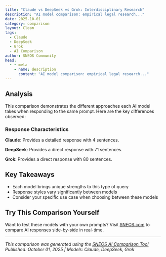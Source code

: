 ```yaml
---
title: "Claude vs DeepSeek vs Grok: Interdisciplinary Research"
description: "AI model comparison: empirical legal research..."
date: 2025-10-01
category: comparison
layout: Clean
tags:
  - Claude
  - DeepSeek
  - Grok
  - AI Comparison
author: SNEOS Community
head:
  - - meta
    - name: description
      content: "AI model comparison: empirical legal research..."
---
```


<ChatComparison
  title="Claude vs DeepSeek vs Grok: Interdisciplinary Research"
  prompt="empirical legal research"
  :responses='{
    "Claude": "# Empirical Legal Research\n\nEmpirical legal research applies systematic, data-driven methods to study law and legal institutions. It goes beyond traditional doctrinal analysis to examine how law actually functions in practice.\n\n## Key Characteristics\n\n**Data-Driven Approach**\n- Uses quantitative and qualitative data\n- Employs statistical analysis and social science methods\n- Tests hypotheses about legal phenomena\n\n**Focus on Reality vs. Theory**\n- Examines how law works \u0022on the ground\u0022\n- Studies gaps between law-on-books and law-in-action\n- Measures actual outcomes and behaviors\n\n## Common Research Methods\n\n### Quantitative Methods\n- **Statistical analysis** of case outcomes, sentencing patterns\n- **Surveys** of lawyers, judges, litigants\n- **Experimental studies** (lab and field experiments)\n- **Regression analysis** to identify causal relationships\n\n### Qualitative Methods\n- **Interviews** with legal actors\n- **Ethnographic observation** of courts, law firms\n- **Case studies** of specific legal processes\n- **Content analysis** of legal documents\n\n## Research Areas\n\n**Courts and Judicial Behavior**\n- Judicial decision-making patterns\n- Sentencing disparities\n- Court efficiency and case processing\n\n**Legal Profession**\n- Attorney behavior and career patterns\n- Access to legal services\n- Law firm economics\n\n**Regulatory Studies**\n- Effectiveness of legal rules\n- Compliance and enforcement patterns\n- Cost-benefit analysis of regulations\n\n**Constitutional Law**\n- Impact of Supreme Court decisions\n- Rights enforcement in practice\n- Federalism dynamics\n\n## Benefits and Applications\n\n**Policy Making**\n- Evidence-based legal reform\n- Understanding regulatory impact\n- Improving court administration\n\n**Legal Practice**\n- Litigation strategy insights\n- Risk assessment\n- Client counseling\n\n**Academic Understanding**\n- Theory testing and development\n- Interdisciplinary insights\n- Comparative legal analysis\n\n## Challenges\n\n**Methodological Issues**\n- Causal inference difficulties\n- Selection bias problems\n- Data availability and quality\n\n**Institutional Barriers**\n- Court data access restrictions\n- Confidentiality concerns\n- Funding limitations\n\n**Disciplinary Integration**\n- Bridging law and social science\n- Different methodological traditions\n- Publication and career incentives\n\n## Growing Importance\n\nEmpirical legal research has expanded significantly, driven by:\n- Increased data availability\n- Computational advances\n- Emphasis on evidence-based policy\n- Law and economics movement\n- Behavioral law and economics\n\nThis approach provides crucial insights for understanding how legal systems actually operate and how they might be improved.",
    "DeepSeek": "Of course. Here is a comprehensive overview of **Empirical Legal Research (ELR)**.\n\n### What is Empirical Legal Research?\n\nEmpirical Legal Research (ELR) is a methodological approach to the study of law that uses systematic, observable, and verifiable data to answer questions about how the legal system *actually* operates in practice. It moves beyond the traditional \u0022black-letter law\u0022 approach\u2014which focuses on analyzing statutes, regulations, and case law\u2014to investigate the **law in action**.\n\nThe core question of ELR is: **\u0022What is the effect of law?\u0022** or **\u0022How does the legal system work in reality?\u0022**\n\n---\n\n### Key Characteristics\n\n1.  **Data-Driven:** It relies on the collection and analysis of empirical data (quantitative or qualitative) rather than purely doctrinal or theoretical argumentation.\n2.  **Systematic:** It follows rigorous, transparent methods for gathering and interpreting data, allowing others to replicate the study.\n3.  **Focus on Behavior:** It often examines the behavior of legal actors\u2014judges, lawyers, litigants, police, regulators, and the public\u2014and the impact of legal rules on that behavior.\n4.  **Interdisciplinary:** It heavily draws on methods from the social sciences, particularly sociology, political science, economics, and psychology.\n\n---\n\n### The Two Main Methodological Approaches\n\nELR typically employs two broad categories of research methods, often in combination:\n\n#### 1. Quantitative Research\nThis approach focuses on **numerical data** and seeks to identify patterns, relationships, and causal effects across a large number of cases.\n\n*   **What it does:** Measures variables, uses statistics, and aims for generalizability.\n*   **Common Techniques:**\n    *   **Statistical Analysis of Databases:** Using large datasets (e.g., all Supreme Court decisions, all patent filings, sentencing data) to test hypotheses.\n        *   *Example:* Analyzing whether the gender of a judge influences the outcome in gender discrimination cases.\n    *   **Surveys:** Collecting data from a sample of a population through questionnaires.\n        *   *Example:* Surveying public knowledge of and attitudes toward a new \u0022right to be forgotten\u0022 law.\n    *   **Experiments:** In a controlled setting (lab experiment) or in the real world (field experiment), researchers manipulate one variable to see its effect on another.\n        *   *Example:* Testing whether different versions of a jury instruction lead to different rates of conviction.\n\n#### 2. Qualitative Research\nThis approach focuses on **non-numerical data** to gain a deep, contextual understanding of the \u0022why\u0022 and \u0022how\u0022 behind legal phenomena.\n\n*   **What it does:** Explores meanings, experiences, and processes in rich detail.\n*   **Common Techniques:**\n    *   **Case Studies:** An in-depth, multi-faceted investigation of a single case, event, or organization.\n        *   *Example:* A detailed study of the legal strategy and settlement negotiations in a single, major class-action lawsuit.\n    *   **Interviews:** Conducting structured, semi-structured, or open-ended interviews with key participants in the legal system.\n        *   *Example:* Interviewing public defenders about their experiences with plea bargaining and case overload.\n    *   **Ethnography/Observation:** Immersing oneself in a legal setting to observe processes and interactions directly.\n        *   *Example:* Spending a year observing the daily proceedings of a small claims court.\n\n---\n\n### The Empirical Research Process\n\nA typical ELR project follows these steps:\n\n1.  **Identify a Research Question:** Formulate a question that can be answered with data.\n    *   *Bad question:* \u0022Is the doctrine of promissory estoppel fair?\u0022 (Normative, not empirical).\n    *   *Good question:* \u0022How frequently do courts apply the doctrine of promissory estoppel, and under what factual circumstances?\u0022\n2.  **Develop a Hypothesis:** A testable prediction about the answer to your question.\n    *   *Hypothesis:* \u0022Trial courts are more likely to apply promissory estoppel in commercial cases between businesses than in cases between individuals.\u0022\n3.  **Research Design:** Choose the most appropriate method (quantitative, qualitative, or mixed) to test your hypothesis.\n4.  **Data Collection:** Gather your data through your chosen method (e.g., code cases, conduct interviews, administer surveys).\n5.  **Data Analysis:** Use statistical techniques or qualitative coding to analyze the data and identify patterns.\n6.  **Interpretation and Reporting:** Draw conclusions from your analysis, discuss the limitations of your study, and present your findings in a paper or article.\n\n---\n\n### Examples of Empirical Legal Research Topics\n\n*   **Judicial Behavior:** Do judges\u0027 political party affiliations predict their voting patterns?\n*   **Legal Effectiveness:** Has the introduction of a new anti-discrimination law actually reduced workplace discrimination?\n*   **Access to Justice:** What are the barriers low-income individuals face when trying to navigate the family court system without a lawyer?\n*   **Criminal Justice:** What is the impact of mandatory minimum sentencing laws on incarceration rates and racial disparities?\n*   **Corporate Law:** How do startup companies actually use (or avoid) specific contractual clauses in their founding documents?\n\n---\n\n### Importance and Benefits\n\n*   **Evidence-Based Policy:** Provides policymakers and legislators with hard evidence about what works and what doesn\u0027t, leading to better laws and regulations.\n*   **Tests Legal Theory:** Allows scholars to test long-held theoretical assumptions about how the law functions.\n*   **Informs Legal Practice:** Helps lawyers develop more effective strategies by understanding trends in judicial decision-making or settlement behaviors.\n*   **Promotes Transparency:** Shines a light on the real-world operation and potential biases within the legal system.\n\n### Challenges and Criticisms\n\n*   **Causation vs. Correlation:** It can be difficult to prove that a law *caused* an observed effect, as opposed to just being correlated with it.\n*   **Data Limitations:** Finding reliable, comprehensive, and accessible data can be a major hurdle.\n*   **Methodological Complexity:** Designing a sound empirical study requires expertise that many legally trained scholars have not traditionally possessed.\n*   **Ethical Concerns:** Research involving human subjects (e.g., interviews with crime victims) requires careful ethical consideration and oversight.\n\nIn summary, empirical legal research is a powerful and growing field that complements traditional legal scholarship by grounding our understanding of the law in observable reality. It is essential for anyone who wants to move beyond what the law *says* to understand what the law *does*.",
    "Grok": "Empirical legal research (ELR) is a methodological approach to studying law and legal phenomena through the use of observable, measurable, and verifiable data. Unlike traditional legal research, which often focuses on doctrinal analysis (examining statutes, case law, and legal texts), empirical legal research applies social science methods to analyze how law operates in practice. It seeks to understand the real-world impact, implementation, and consequences of laws, legal institutions, and legal actors through data-driven analysis.\n\n### Key Features of Empirical Legal Research\n1. **Data-Driven Approach**: ELR relies on collecting and analyzing data, which can be quantitative (numerical data, such as statistics) or qualitative (descriptive data, such as interviews or case studies).\n2. **Focus on \u0022Law in Action\u0022**: It examines how law functions in society, rather than just \u0022law on the books.\u0022 For instance, it might study how often certain laws are enforced or how legal decisions affect behavior.\n3. **Interdisciplinary Nature**: ELR often draws on methodologies from sociology, psychology, economics, criminology, and political science to study legal issues.\n4. **Hypothesis Testing**: Researchers often formulate hypotheses or research questions and test them using empirical evidence.\n5. **Objectivity**: The goal is to minimize bias by relying on systematic observation and evidence rather than normative opinions about what the law should be.\n\n### Types of Empirical Legal Research\n1. **Quantitative Methods**:\n   - Statistical analysis of court decisions, sentencing patterns, or enforcement rates.\n   - Surveys of legal practitioners, judges, or the public to gauge attitudes or behaviors.\n   - Econometric studies, such as analyzing the impact of legal reforms on economic outcomes.\n   - Example: Studying whether harsher sentencing laws reduce crime rates through crime statistics.\n\n2. **Qualitative Methods**:\n   - In-depth interviews or focus groups with stakeholders (e.g., victims, lawyers, judges) to understand their experiences with the legal system.\n   - Ethnographic studies of legal institutions or communities affected by law.\n   - Content analysis of legal texts, media, or public discourse.\n   - Example: Conducting interviews with marginalized communities to explore barriers to accessing justice.\n\n3. **Mixed Methods**: Combining quantitative and qualitative approaches for a more comprehensive analysis.\n\n### Steps in Conducting Empirical Legal Research\n1. **Formulate a Research Question**: Identify a specific issue or problem related to law (e.g., \u0022Does mandatory minimum sentencing disproportionately affect certain demographic groups?\u0022).\n2. **Review Existing Literature**: Understand prior research and theories to contextualize the study.\n3. **Design the Study**: Choose the appropriate methodology (qualitative, quantitative, or mixed) and define the population or sample.\n4. **Collect Data**: Gather data through surveys, interviews, archival research, or observation.\n5. **Analyze Data**: Use statistical tools (for quantitative data) or thematic analysis (for qualitative data) to interpret findings.\n6. **Interpret Results**: Draw conclusions about the legal issue based on the data and relate findings to broader legal or policy debates.\n7. **Report Findings**: Publish results in academic journals, policy papers, or other outlets to contribute to knowledge and inform reform.\n\n### Importance of Empirical Legal Research\n- **Bridging Theory and Practice**: It provides evidence to test whether legal rules achieve their intended goals or have unintended consequences.\n- **Informing Policy and Reform**: Empirical findings can guide lawmakers and policymakers in crafting effective laws or revising existing ones.\n- **Understanding Social Impact**: It reveals how law affects different communities, often highlighting disparities or systemic issues (e.g., racial bias in policing).\n- **Enhancing Legal Scholarship**: ELR complements normative and doctrinal research by grounding legal analysis in real-world outcomes.\n\n### Challenges of Empirical Legal Research\n- **Data Access and Quality**: Legal data (e.g., court records) may be incomplete, inaccessible, or biased.\n- **Ethical Concerns**: Research involving human subjects (e.g., victims or prisoners) must adhere to strict ethical guidelines.\n- **Methodological Complexity**: Designing robust studies and applying statistical or qualitative methods requires specialized training.\n- **Interpreting Causality**: Establishing cause-and-effect relationships in complex social and legal systems can be difficult.\n- **Resistance in Legal Academia**: Some traditional legal scholars may view ELR as less \u0022legal\u0022 due to its social science orientation.\n\n### Examples of Empirical Legal Research\n1. **Impact of Legal Reforms**: A study analyzing whether the decriminalization of marijuana in certain states reduced arrest rates or affected public health outcomes using state-level data.\n2. **Judicial Decision-Making**: Research examining whether judges\u2019 political leanings influence their rulings by statistically analyzing a large sample of court decisions.\n3. **Access to Justice**: A qualitative study interviewing low-income individuals to explore barriers to obtaining legal representation.\n4. **Law Enforcement Practices**: An analysis of body camera footage to assess whether police use of force correlates with specific situational factors.\n\n### Tools and Resources for ELR\n- **Quantitative Tools**: Statistical software like SPSS, R, or Stata for data analysis.\n- **Qualitative Tools**: Software like NVivo or Atlas.ti for coding and analyzing interview or textual data.\n- **Datasets**: Publicly available legal data from government agencies, court systems, or organizations like the Bureau of Justice Statistics (BJS).\n- **Interdisciplinary Collaboration**: Working with sociologists, economists, or data scientists to design and execute studies.\n\n### Conclusion\nEmpirical legal research is a powerful tool for understanding the practical implications of law and fostering evidence-based legal policy. By integrating rigorous social science methods into legal scholarship, ELR helps uncover the realities of legal systems and their societal impact. However, it requires careful design, ethical considerations, and often interdisciplinary collaboration to produce reliable and meaningful results. For those interested in pursuing ELR, developing skills in research design, data analysis, and legal theory is essential.\n\nIf you have a specific topic or question related to empirical legal research (e.g., a particular legal issue or methodology), feel free to ask for more detailed guidance!"
  }'
  published-date="23:06"
/>

## Analysis

This comparison demonstrates the different approaches each AI model takes when responding to the same prompt. Here are the key differences observed:

### Response Characteristics

**Claude**: Provides a detailed response with 4 sentences. 

**DeepSeek**: Provides a direct response with 71 sentences. 

**Grok**: Provides a direct response with 80 sentences. 

## Key Takeaways

- Each model brings unique strengths to this type of query
- Response styles vary significantly between models
- Consider your specific use case when choosing between these models

## Try This Comparison Yourself

Want to test these models with your own prompts? Visit [SNEOS.com](https://sneos.com) to compare AI responses side-by-side in real-time.

---

*This comparison was generated using the [SNEOS AI Comparison Tool](https://sneos.com)*
*Published: October 01, 2025 | Models: Claude, DeepSeek, Grok*
